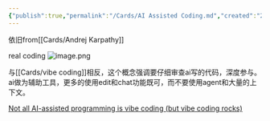 ```yaml
---
{"publish":true,"permalink":"/Cards/AI Assisted Coding.md","created":"2025-04-25","modified":"2025-04-25","published":"2025-07-11T15:32:08.377+08:00","cssclasses":""}
---
```



依旧from[[Cards/Andrej Karpathy]]

real coding
![image.png](https://my-public-pic.oss-cn-hangzhou.aliyuncs.com/20250530173644774.png)


与[[Cards/vibe coding]]相反，这个概念强调要仔细审查ai写的代码，深度参与。ai做为辅助工具，更多的使用edit和chat功能既可，而不要使用agent和大量的上下文。

[Not all AI-assisted programming is vibe coding (but vibe coding rocks)](https://simonwillison.net/2025/Mar/19/vibe-coding/)